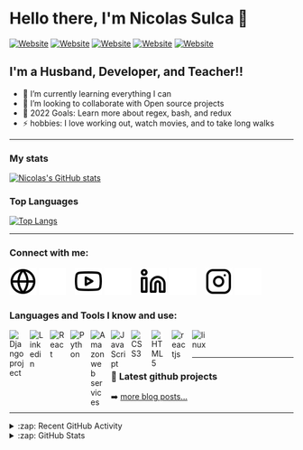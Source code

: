 # Hello there, I'm Nicolas Sulca 👋 

[![Website](https://img.shields.io/website?label=skynet118.com&style=for-the-badge&url=https%3A%2F%2Fskynet118.com)](https://skynet118.com) [![Website](https://img.shields.io/badge/pokechallenge-python-blue)](https://github.com/skynet118/poke_challenge) [![Website](https://img.shields.io/badge/algorithms-python-blue)](https://img.shields.io/badge/algorithms-python-blue) [![Website](https://img.shields.io/badge/opencv-recognition-brightgreen)](https://github.com/skynet118/opencv_practice) [![Website](https://img.shields.io/badge/darknet-neuralnetwork-red)](https://github.com/skynet118/darknet)

## I'm a Husband, Developer, and Teacher!!

- 🌱 I’m currently learning everything I can
- 👯 I’m looking to collaborate with Open source projects
- 🥅 2022 Goals: Learn more about regex, bash, and redux
- ⚡ hobbies: I love working out, watch movies, and to take long walks

--- 
### My stats

[![Nicolas's GitHub stats](https://github-readme-stats.vercel.app/api?username=skynet118&count_private=true&show_icons=true&theme=radical)](https://github.com/skynet118?tab=repositories)
### Top Languages
[![Top Langs](https://github-readme-stats.vercel.app/api/top-langs/?username=skynet118&layout=compact)](https://github.com/anuraghazra/github-readme-stats)

---

### Connect with me:

[![website](./img/globe-light.svg)](https://skynet118.com#gh-light-mode-only)
[![website](./img/globe-dark.svg)](https://skynet118.com#gh-dark-mode-only)
&nbsp;&nbsp;
[![website](./img/youtube-light.svg)](https://www.youtube.com/channel/UCAKiLWb--TkSDxmFpRMD-UQ#gh-light-mode-only)
[![website](./img/youtube-dark.svg)](https://www.youtube.com/channel/UCAKiLWb--TkSDxmFpRMD-UQ#gh-dark-mode-only)
&nbsp;&nbsp;
[![website](./img/linkedin-light.svg)](https://www.linkedin.com/in/nicolas-humberto-sulca-vega-876b2550/#gh-light-mode-only)
[![website](./img/linkedin-dark.svg)](https://www.linkedin.com/in/nicolas-humberto-sulca-vega-876b2550/#gh-dark-mode-only)
&nbsp;&nbsp;
[![website](./img/instagram-light.svg)](https://www.instagram.com/nicolas.sulca.118/#gh-light-mode-only)
[![website](./img/instagram-dark.svg)](https://www.instagram.com/nicolas.sulca.118/#gh-dark-mode-only)

### Languages and Tools I know and use:

[<img align="left" alt="Django project" width="26px" src="https://cdn.jsdelivr.net/gh/devicons/devicon/icons/django/django-plain-wordmark.svg" style="padding-right:10px;" />][github]
[<img align="left" alt="Linkedin" width="26px" src="https://cdn.jsdelivr.net/gh/devicons/devicon/icons/linkedin/linkedin-original.svg" style="padding-right:10px;" />][linkedin]
[<img align="left" alt="React" width="26px" src="https://cdn.jsdelivr.net/gh/devicons/devicon/icons/react/react-original-wordmark.svg" style="padding-right:10px;" />][github]
[<img align="left" alt="Python" width="26px" src="https://cdn.jsdelivr.net/gh/devicons/devicon/icons/python/python-original-wordmark.svg" style="padding-right:10px;" />][github]
[<img align="left" alt="Amazon web services" width="26px" src="https://cdn.jsdelivr.net/gh/devicons/devicon/icons/amazonwebservices/amazonwebservices-original-wordmark.svg" style="padding-right:10px;" />][github]
[<img align="left" alt="JavaScript" width="26px" src="https://cdn.jsdelivr.net/gh/devicons/devicon/icons/javascript/javascript-original.svg" style="padding-right:10px;" />][github]
[<img align="left" alt="CSS3" width="26px" src="https://cdn.jsdelivr.net/gh/devicons/devicon/icons/css3/css3-original-wordmark.svg" style="padding-right:10px;" />][github]
[<img align="left" alt="HTML5" width="26px" src="https://cdn.jsdelivr.net/gh/devicons/devicon/icons/html5/html5-original-wordmark.svg" style="padding-right:10px;" />][github]
[<img align="left" alt="reactjs" width="26px" src="https://cdn.jsdelivr.net/gh/devicons/devicon/icons/react/react-original-wordmark.svg" style="padding-right:10px;" />][github]
[<img align="left" alt="linux" width="26px" src="https://cdn.jsdelivr.net/gh/devicons/devicon/icons/linux/linux-original.svg" style="padding-right:10px;" />][github]

<br />
<br />

---
### 📕 Latest github projects

<!-- GITHUBFLOW:START -->
<!-- GITHUBFLOW:END -->

➡️ [more blog posts...](https://skynet118.com)

---

<details>
  <summary>:zap: Recent GitHub Activity</summary>
  
<!--START_SECTION:activity-->
1. 🎉 Merged PR [#1](https://github.com/mongodb-developer/prisma-nextjs-example/pull/1) in [mongodb-developer/prisma-nextjs-example](https://github.com/mongodb-developer/prisma-nextjs-example)
2. 💪 Opened PR [#1](https://github.com/mongodb-developer/prisma-nextjs-example/pull/1) in [mongodb-developer/prisma-nextjs-example](https://github.com/mongodb-developer/prisma-nextjs-example)
3. ❗️ Closed issue [#40](https://github.com/codeSTACKr/minter-dapp/issues/40) in [codeSTACKr/minter-dapp](https://github.com/codeSTACKr/minter-dapp)
4. 🗣 Commented on [#40](https://github.com/codeSTACKr/minter-dapp/issues/40) in [codeSTACKr/minter-dapp](https://github.com/codeSTACKr/minter-dapp)
5. 🗣 Commented on [#38](https://github.com/codeSTACKr/minter-dapp/issues/38) in [codeSTACKr/minter-dapp](https://github.com/codeSTACKr/minter-dapp)
<!--END_SECTION:activity-->

</details>

<details>
  <summary>:zap: GitHub Stats</summary>
</details>

[website]: https://skynet118.com
[youtube]: https://youtube.com/codeSTACKr
[instagram]: https://www.instagram.com/nicolas.sulca.118/
[linkedin]: https://www.linkedin.com/in/nicolas-humberto-sulca-vega-876b2550/
[github]: https://github.com/skynet118
[hackerrank]: https://www.hackerrank.com/nico_8830_3


